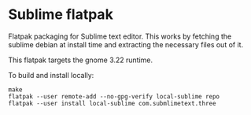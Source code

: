 # Sublime flatpak
Flatpak packaging for Sublime text editor. This works by fetching the sublime debian at install time and extracting the necessary files out of it.

This flatpak targets the gnome 3.22 runtime.

To build and install locally:

```
make
flatpak --user remote-add --no-gpg-verify local-sublime repo
flatpak --user install local-sublime com.submlimetext.three
```
